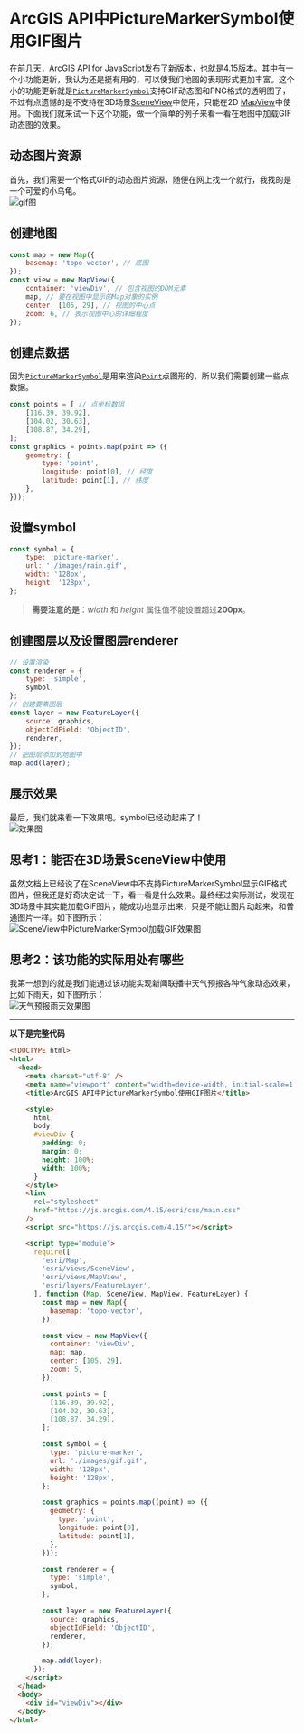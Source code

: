 # ArcGIS API中PictureMarkerSymbol使用GIF图片
在前几天，ArcGIS API for JavaScript发布了新版本，也就是4.15版本。其中有一个小功能更新，我认为还是挺有用的，可以使我们地图的表现形式更加丰富。这个小的功能更新就是[`PictureMarkerSymbol`](https://developers.arcgis.com/javascript/latest/api-reference/esri-symbols-PictureMarkerSymbol.html)支持GIF动态图和PNG格式的透明图了，不过有点遗憾的是不支持在3D场景[SceneView](https://developers.arcgis.com/javascript/latest/api-reference/esri-views-SceneView.html)中使用，只能在2D [MapView](https://developers.arcgis.com/javascript/latest/api-reference/esri-views-MapView.html)中使用。下面我们就来试一下这个功能，做一个简单的例子来看一看在地图中加载GIF动态图的效果。  

## 动态图片资源
首先，我们需要一个格式GIF的动态图片资源，随便在网上找一个就行，我找的是一个可爱的小乌龟。  
![gif图](https://github.com/travelclover/img/blob/master/2020/04/gif.gif)

## 创建地图
```javascript
const map = new Map({
    basemap: 'topo-vector', // 底图
});
const view = new MapView({
    container: 'viewDiv', // 包含视图的DOM元素
    map, // 要在视图中显示的Map对象的实例
    center: [105, 29], // 视图的中心点
    zoom: 6, // 表示视图中心的详细程度
});
```

## 创建点数据
因为[`PictureMarkerSymbol`](https://developers.arcgis.com/javascript/latest/api-reference/esri-symbols-PictureMarkerSymbol.html)是用来渲染[`Point`](https://developers.arcgis.com/javascript/latest/api-reference/esri-geometry-Point.html)点图形的，所以我们需要创建一些点数据。
```javascript
const points = [ // 点坐标数组
    [116.39, 39.92],
    [104.02, 30.63],
    [108.87, 34.29],
];
const graphics = points.map(point => ({
    geometry: {
        type: 'point',
        longitude: point[0], // 经度
        latitude: point[1], // 纬度
    },
}));
```

## 设置symbol
```javascript
const symbol = {
    type: 'picture-marker',
    url: './images/rain.gif',
    width: '128px',
    height: '128px',
};
```
> **需要注意的是**：*width* 和 *height* 属性值不能设置超过**200px**。

## 创建图层以及设置图层renderer
```javascript
// 设置渲染
const renderer = {
    type: 'simple',
    symbol,
};
// 创建要素图层
const layer = new FeatureLayer({
    source: graphics,
    objectIdField: 'ObjectID',
    renderer,
});
// 把图层添加到地图中
map.add(layer);
```

## 展示效果
最后，我们就来看一下效果吧。symbol已经动起来了！  
![效果图](https://github.com/travelclover/img/blob/master/2020/04/ditu-gui.gif)

## 思考1：能否在3D场景SceneView中使用
虽然文档上已经说了在SceneView中不支持PictureMarkerSymbol显示GIF格式图片，但我还是好奇决定试一下，看一看是什么效果。最终经过实际测试，发现在3D场景中其实能加载GIF图片，能成功地显示出来，只是不能让图片动起来，和普通图片一样。如下图所示：  
![SceneView中PictureMarkerSymbol加载GIF效果图](https://github.com/travelclover/img/blob/master/2020/04/SceneView-gif.jpg)

## 思考2：该功能的实际用处有哪些
我第一想到的就是我们能通过该功能实现新闻联播中天气预报各种气象动态效果，比如下雨天，如下图所示：  
![天气预报雨天效果图](https://github.com/travelclover/img/blob/master/2020/04/map-rain.gif)  

***
**以下是完整代码**
```html
<!DOCTYPE html>
<html>
  <head>
    <meta charset="utf-8" />
    <meta name="viewport" content="width=device-width, initial-scale=1.0" />
    <title>ArcGIS API中PictureMarkerSymbol使用GIF图片</title>

    <style>
      html,
      body,
      #viewDiv {
        padding: 0;
        margin: 0;
        height: 100%;
        width: 100%;
      }
    </style>
    <link
      rel="stylesheet"
      href="https://js.arcgis.com/4.15/esri/css/main.css"
    />
    <script src="https://js.arcgis.com/4.15/"></script>

    <script type="module">
      require([
        'esri/Map',
        'esri/views/SceneView',
        'esri/views/MapView',
        'esri/layers/FeatureLayer',
      ], function (Map, SceneView, MapView, FeatureLayer) {
        const map = new Map({
          basemap: 'topo-vector',
        });

        const view = new MapView({
          container: 'viewDiv',
          map: map,
          center: [105, 29],
          zoom: 5,
        });

        const points = [
          [116.39, 39.92],
          [104.02, 30.63],
          [108.87, 34.29],
        ];

        const symbol = {
          type: 'picture-marker',
          url: './images/gif.gif',
          width: '128px',
          height: '128px',
        };

        const graphics = points.map((point) => ({
          geometry: {
            type: 'point',
            longitude: point[0],
            latitude: point[1],
          },
        }));

        const renderer = {
          type: 'simple',
          symbol,
        };

        const layer = new FeatureLayer({
          source: graphics,
          objectIdField: 'ObjectID',
          renderer,
        });

        map.add(layer);
      });
    </script>
  </head>
  <body>
    <div id="viewDiv"></div>
  </body>
</html>
```
